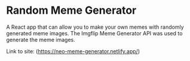 # Random Meme Generator
A React app that can allow you to make your own memes with randomly generated meme images. The Imgflip Meme Generator API was used to generate the meme images.

Link to site: (https://neo-meme-generator.netlify.app/) 
